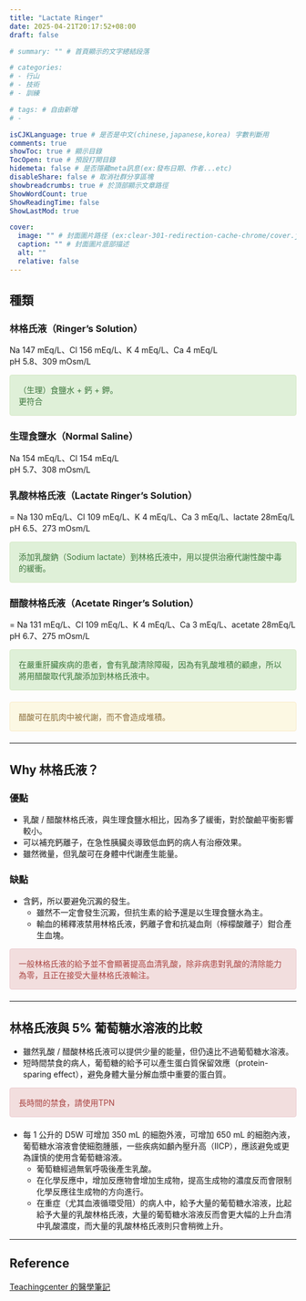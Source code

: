 ```yaml
---
title: "Lactate Ringer"
date: 2025-04-21T20:17:52+08:00
draft: false

# summary: "" # 首頁顯示的文字總結段落

# categories: 
# - 行山
# - 技術
# - 訓練

# tags: # 自由新增
# - 

isCJKLanguage: true # 是否是中文(chinese,japanese,korea) 字數判斷用
comments: true
showToc: true # 顯示目錄
TocOpen: true # 預設打開目錄
hidemeta: false # 是否隱藏meta訊息(ex:發布日期、作者...etc)
disableShare: false # 取消社群分享區塊
showbreadcrumbs: true # 於頂部顯示文章路徑
ShowWordCount: true
ShowReadingTime: false
ShowLastMod: true

cover:
  image: "" # 封面圖片路径 (ex:clear-301-redirection-cache-chrome/cover.jpg)
  caption: "" # 封面圖片底部描述
  alt: ""
  relative: false
---
```


## 種類
### 林格氏液（Ringer’s Solution）  
Na 147 mEq/L、Cl 156 mEq/L、K 4 mEq/L、Ca 4 mEq/L  
pH 5.8、309 mOsm/L  
<div style="padding: 15px; border: 1px solid transparent; border-color: transparent; margin-bottom: 20px; border-radius: 4px; color: #3c763d; background-color: #dff0d8; border-color: #d6e9c6;">
（生理）食鹽水 + 鈣 + 鉀。<br>
更符合
</div>  


### 生理食鹽水（Normal Saline）  
Na 154 mEq/L、Cl 154 mEq/L  
pH 5.7、308 mOsm/L  


### 乳酸林格氏液（Lactate Ringer’s Solution）  
= Na 130 mEq/L、Cl 109 mEq/L、K 4 mEq/L、Ca 3 mEq/L、lactate 28mEq/L  
pH 6.5、273 mOsm/L  
<div style="padding: 15px; border: 1px solid transparent; border-color: transparent; margin-bottom: 20px; border-radius: 4px; color: #3c763d; background-color: #dff0d8; border-color: #d6e9c6;">
添加乳酸鈉（Sodium lactate）到林格氏液中，用以提供治療代謝性酸中毒的緩衝。  
</div>


### 醋酸林格氏液（Acetate Ringer’s Solution）  
= Na 131 mEq/L、Cl 109 mEq/L、K 4 mEq/L、Ca 3 mEq/L、acetate 28mEq/L  
pH 6.7、275 mOsm/L  
<div style="padding: 15px; border: 1px solid transparent; border-color: transparent; margin-bottom: 20px; border-radius: 4px; color: #3c763d; background-color: #dff0d8; border-color: #d6e9c6;">
在嚴重肝臟疾病的患者，會有乳酸清除障礙，因為有乳酸堆積的顧慮，所以將用醋酸取代乳酸添加到林格氏液中。
</div>
<div style="padding: 15px; border: 1px solid transparent; border-color: transparent; margin-bottom: 20px; border-radius: 4px; color: #8a6d3b;; background-color: #fcf8e3; border-color: #faebcc;">
醋酸可在肌肉中被代謝，而不會造成堆積。
</div>

---

## Why 林格氏液？
### 優點
* 乳酸 / 醋酸林格氏液，與生理食鹽水相比，因為多了緩衝，對於酸鹼平衡影響較小。  
* 可以補充鈣離子，在急性胰臟炎導致低血鈣的病人有治療效果。  
* 雖然微量，但乳酸可在身體中代謝產生能量。  

 

### 缺點
* 含鈣，所以要避免沉澱的發生。  
  * 雖然不一定會發生沉澱，但抗生素的給予還是以生理食鹽水為主。  
  * 輸血的稀釋液禁用林格氏液，鈣離子會和抗凝血劑（檸檬酸離子）鉗合產生血塊。  
<div style="padding: 15px; border: 1px solid transparent; border-color: transparent; margin-bottom: 20px; border-radius: 4px; color: #a94442; background-color: #f2dede; border-color: #ebccd1;">
一般林格氏液的給予並不會顯著提高血清乳酸，除非病患對乳酸的清除能力為零，且正在接受大量林格氏液輸注。
</div>

---

## 林格氏液與 5% 葡萄糖水溶液的比較
* 雖然乳酸 / 醋酸林格氏液可以提供少量的能量，但仍遠比不過葡萄糖水溶液。  
* 短時間禁食的病人，葡萄糖的給予可以產生蛋白質保留效應（protein-sparing effect），避免身體大量分解血漿中重要的蛋白質。  
<div style="padding: 15px; border: 1px solid transparent; border-color: transparent; margin-bottom: 20px; border-radius: 4px; color: #a94442; background-color: #f2dede; border-color: #ebccd1;">
長時間的禁食，請使用TPN
</div>

* 每 1 公升的 D5W 可增加 350 mL 的細胞外液，可增加 650 mL 的細胞內液，葡萄糖水溶液會使細胞腫脹，一些疾病如顱內壓升高（IICP），應該避免或更為謹慎的使用含葡萄糖溶液。  
  * 葡萄糖經過無氧呼吸後產生乳酸。  
  * 在化學反應中，增加反應物會增加生成物，提高生成物的濃度反而會限制化學反應往生成物的方向進行。  
  * 在重症（尤其血液循環受阻）的病人中，給予大量的葡萄糖水溶液，比起給予大量的乳酸林格氏液，大量的葡萄糖水溶液反而會更大幅的上升血清中乳酸濃度，而大量的乳酸林格氏液則只會稍微上升。  

---

## Reference  
[Teachingcenter 的醫學筆記](https://teachingcenter1.pixnet.net/blog/post/359213998)  